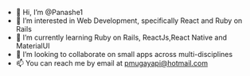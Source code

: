 - 👋 Hi, I’m @Panashe1
- 👀 I’m interested in Web Development, specifically React and Ruby on Rails 
- 🌱 I’m currently learning Ruby on Rails, ReactJs,React Native and MaterialUI
- 💞️ I’m looking to collaborate on small apps across multi-disciplines
- 📫 You can reach me by email at pmugayapi@hotmail.com

<!---
Panashe1/Panashe1 is a ✨ special ✨ repository because its `README.md` (this file) appears on your GitHub profile.
You can click the Preview link to take a look at your changes.
--->
